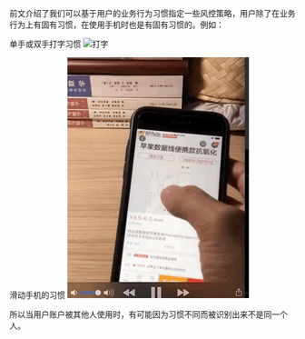 前文介绍了我们可以基于用户的业务行为习惯指定一些风控策略，用户除了在业务行为上有固有习惯，在使用手机时也是有固有习惯的。例如：

单手或双手打字习惯
![打字](images/tmall-typing.gif)

滑动手机的习惯
![打字](images/tmall-slide.gif)

所以当用户账户被其他人使用时，有可能因为习惯不同而被识别出来不是同一个人。
